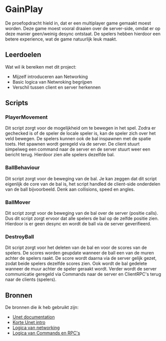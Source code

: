 # GainPlay
De proefopdracht hield in, dat er een multiplayer game gemaakt moest worden.
Deze game moest vooral draaien over de server-side, omdat er op deze manier geen/weinig desync ontstaat.
De spelers hebben hierdoor een betere experience, wat de game natuurlijk leuk maakt.

## Leerdoelen 
Wat wil ik bereiken met dit project:
- Mijzelf introduceren aan Networking
- Basic logica van Netwroking begrijpen
- Verschil tussen client en server herkennen

## Scripts 

### PlayerMovement
Dit script zorgt voor de mogelijkheid om te bewegen in het spel.
Zodra er gechecked is of de speler de locale speler is, kan de speler zich over het veld bewegen.
De spelers kunnen ook de bal inspawnen met de spatie toets. 
Het spawnen wordt geregeld via de server. De client stuurt simpelweg een command naar de server en de server stuurt weer een bericht terug.
Hierdoor zien alle spelers dezelfde bal.

### BallBehaviour
Dit script zorgt voor de beweging van de bal.
Je kan zeggen dat dit script eigenlijk de core van de bal is, het script handled de client-side onderdelen van de ball bijvoorbeeld.
Denk aan collisions, speed en angles.

### BallMover
Dit script zorgt voor de beweging van de bal over de server (positie calls).
Dus dit script zorgt ervoor dat alle spelers de bal op de zelfde positie zien.
Hierdoor is er geen desync en wordt de ball via de server geverifieerd.

### DestroyBall
Dit script zorgt voor het deleten van de bal en voor de scores van de spelers.
De scores worden geupdate wanneer de ball een van de muren achter de spelers raakt.
De score wordt daarna via de server gelijk gezet, zodat beide spelers dezelfde scores zien.
Ook wordt de bal gedelete wanneer de muur achter de speler geraakt wordt. 
Verder wordt de server communicatie geregeld via Commands naar de server en ClientRPC's terug naar de clients (spelers). 


## Bronnen
De bronnen die ik heb gebruikt zijn:

- [Unet documentation](https://docs.unity3d.com/2018.4/Documentation/Manual/UNetOverview.html)
- [Korte Unet intro](https://www.youtube.com/watch?v=0H_ikQp9aTI)
- [Logica van networking](https://docs.unity3d.com/Manual/UNetActions.html)
- [Logica van Commands en RPC's](https://www.youtube.com/watch?v=9VW7ctwvNok)
